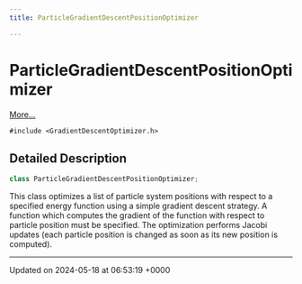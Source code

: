 ```yaml
---
title: ParticleGradientDescentPositionOptimizer

---
```


# ParticleGradientDescentPositionOptimizer



 [More...](#detailed-description)


`#include <GradientDescentOptimizer.h>`

## Detailed Description

```cpp
class ParticleGradientDescentPositionOptimizer;
```


This class optimizes a list of particle system positions with respect to a specified energy function using a simple gradient descent strategy. A function which computes the gradient of the function with respect to particle position must be specified. The optimization performs Jacobi updates (each particle position is changed as soon as its new position is computed). 

-------------------------------

Updated on 2024-05-18 at 06:53:19 +0000